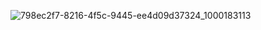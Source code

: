 ![798ec2f7-8216-4f5c-9445-ee4d09d37324_1000183113](https://github.com/user-attachments/assets/ebe9e1ce-6f18-4401-8a85-f7411f5f476c)
